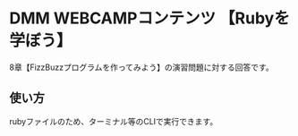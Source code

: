 # DMM WEBCAMPコンテンツ 【Rubyを学ぼう】
8章【FizzBuzzプログラムを作ってみよう】の演習問題に対する回答です。

## 使い方
rubyファイルのため、ターミナル等のCLIで実行できます。